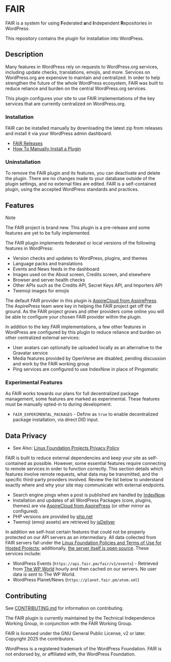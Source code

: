 # FAIR

FAIR is a system for using **F**ederated **a**nd **I**ndependent **R**epositories in WordPress.

This repository contains the plugin for installation into WordPress.

## Description

Many features in WordPress rely on requests to WordPress.org services, including update checks, translations, emojis, and more. Services on WordPress.org are expensive to maintain and centralized. In order to help strengthen the future of the whole WordPress ecosystem, FAIR was built to reduce reliance and burden on the central WordPress.org services.

This plugin configures your site to use FAIR implementations of the key services that are currently centralized on WordPress.org.

### Installation

FAIR can be installed manually by downloading the latest zip from releases and install it via your WordPress admin dashboard.

* [FAIR Releases](https://github.com/fairpm/fair-plugin/releases)
* [How To Manually Install a Plugin](https://wordpress.org/documentation/article/manage-plugins/#manual-plugin-installation-1)

### Uninstallation

To remove the FAIR plugin and its features, you can deactivate and delete the plugin. There are no changes made to your database outside of the plugin settings, and no external files are edited. FAIR is a self-contained plugin, using the accepted WordPress standards and practices.

## Features

> [!NOTE]
> The FAIR project is brand new. This plugin is a pre-release and some features are yet to be fully implemented.

The FAIR plugin implements federated or local versions of the following features in WordPress:

* Version checks and updates to WordPress, plugins, and themes
* Language packs and translations
* Events and News feeds in the dashboard
* Images used on the About screen, Credits screen, and elsewhere
* Browser and server health checks
* Other APIs such as the Credits API, Secret Keys API, and Importers API
* Twemoji images for emojis

The default FAIR provider in this plugin is [AspireCloud from AspirePress](https://aspirepress.org/). The AspirePress team were key in helping the FAIR project get off the ground. As the FAIR project grows and other providers come online you will be able to configure your chosen FAIR provider within the plugin.

In addition to the key FAIR implementations, a few other features in WordPress are configured by this plugin to reduce reliance and burden on other centralized external services:

* User avatars can optionally be uploaded locally as an alternative to the Gravatar service
* Media features provided by OpenVerse are disabled, pending discussion and work by the FAIR working group
* Ping services are configured to use IndexNow in place of Pingomatic


### Experimental Features

As FAIR works towards our plans for full decentralized package management, some features are marked as experimental. These features must be manually opted-in to during development.

* `FAIR_EXPERIMENTAL_PACKAGES` - Define as `true` to enable decentralized package installation, via direct DID input.


## Data Privacy

* See Also: [Linux Foundation Projects Privacy Policy](https://lfprojects.org/policies/privacy-policy/)

FAIR is built to reduce external dependencies and keep your site as self-contained as possible. However, some essential features require connecting to remote services in order to function correctly. This section details which features involve remote requests, what data may be transmitted, and the specific third-party providers involved. Review the list below to understand exactly where and why your site may communicate with external endpoints.

* Search engine pings when a post is published are handled by [IndexNow](https://www.indexnow.org).
* Installation and updates of all WordPress Packages (core, plugins, themes) are via [AspireCloud from AspirePress](https://aspirepress.org/) (or other mirror as configured).
* PHP versions are provided by [php.net](https://php.net)
* Twemoji (emoji assets) are retrieved by [jsDeliver](https://cdn.jsdelivr.net/gh/jdecked/twemoji@15.1.0/assets/)

In addition we self-host certain features that could not be properly protected on our API servers as an intermediary. All data collected from FAIR servers fall under the [Linux Foundation Policies and Terms of Use for Hosted Projects](https://lfprojects.org/policies/hosted-project-tools-terms-of-use/); additionally, [the server itself is open source](https://github.com/fairpm/server). These services include:

* WordPress Events (`https://api.fair.pm/fair/v1/events`) - Retrieved from [The WP World](https://thewp.world) hourly and then cached on our servers. No user data is sent to The WP World.
* WordPress Planet/News (`https://planet.fair.pm/atom.xml`)


## Contributing

See [CONTRIBUTING.md](./CONTRIBUTING.md) for information on contributing.

The FAIR plugin is currently maintained by the Technical Independence Working Group, in conjunction with the FAIR Working Group.

FAIR is licensed under the GNU General Public License, v2 or later. Copyright 2025 the contributors.

WordPress is a registered trademark of the WordPress Foundation. FAIR is not endorsed by, or affiliated with, the WordPress Foundation.
